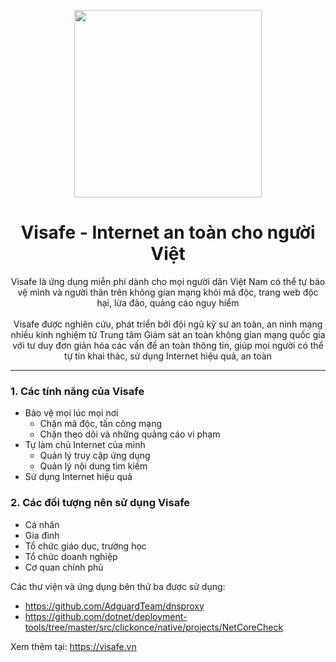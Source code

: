 
<p align="center">
  <img width="300px" src="https://visafe.vn/static/media/logo-visafe.033d436f.svg"/>
</p>
<h1 align="center">Visafe - Internet an toàn cho người Việt</h1>

<div style="text-align: center">Visafe là ứng dụng miễn phí dành cho mọi người dân Việt Nam có thể tự bảo vệ mình và người thân trên không gian mạng khỏi mã độc, trang web độc hại, lừa đảo, quảng cáo nguy hiểm</div>
<br>
<div style="text-align: center">Visafe được nghiên cứu, phát triển bởi đội ngũ kỹ sư an toàn, an ninh mạng nhiều kinh nghiệm từ Trung tâm Giám sát an toàn không gian mạng quốc gia với tư duy đơn giản hóa các vấn đề an toàn thông tin, giúp mọi người có thể tự tin khai thác, sử dụng Internet hiệu quả, an toàn</div>

---
<h3 align="left">1. Các tính năng của Visafe</h3>

+ Bảo vệ mọi lúc mọi nơi
    * Chặn mã độc, tấn công mạng
    + Chặn theo dõi và những quảng cáo vi phạm
+ Tự làm chủ Internet của mình
    * Quản lý truy cập ứng dụng
    + Quản lý nội dung tìm kiếm
+ Sử dụng Internet hiệu quả



<h3 align="left">2. Các đối tượng nên sử dụng Visafe</h3>

+ Cá nhân
+ Gia đình
+ Tổ chức giáo dục, trường học
+ Tổ chức doanh nghiệp
+ Cơ quan chính phủ


Các thư viện và ứng dụng bên thứ ba được sử dụng:
+ https://github.com/AdguardTeam/dnsproxy 
+ https://github.com/dotnet/deployment-tools/tree/master/src/clickonce/native/projects/NetCoreCheck

Xem thêm tại: https://visafe.vn 
